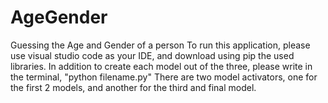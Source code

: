 # AgeGender
Guessing the Age and Gender of a person
To run this application, please use visual studio code as your IDE, and download using pip the used libraries. 
In addition to create each model out of the three, please write in the terminal, "python filename.py"
There are two model activators, one for the first 2 models, and another for the third and final model.
